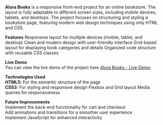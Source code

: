 <strong>Alura Books</strong> is a responsive front-end project for an online bookstore.
The layout is fully adaptable to different screen sizes, including mobile devices, tablets, and desktops. The project focuses on structuring and styling a bookstore page, featuring modern web design techniques using only HTML and CSS.

**Features**
Responsive layout for multiple devices (mobile, tablet, and desktop)
Clean and modern design with user-friendly interface
Grid-based layout for displaying book categories and details
Organized code structure with reusable CSS classes

<strong>Live Demo</strong> <br>
You can view the live demo of the project here
<a href="https://samantharsiqueira.github.io/AluraBooks" target="_blank">Alura Books - Live Demo</a>

<strong>Technologies Used</strong><br>
<strong>HTML5:</strong> For the semantic structure of the page<br>
<strong>CSS3:</strong> For styling and responsive design
Flexbox and Grid layout
Media queries for responsiveness

<strong>Future Improvements</strong><br>
Implement the back-end functionality for cart and checkout<br>
Add animations and transitions for a smoother user experience<br>
Implement JavaScript for enhanced interactivity
